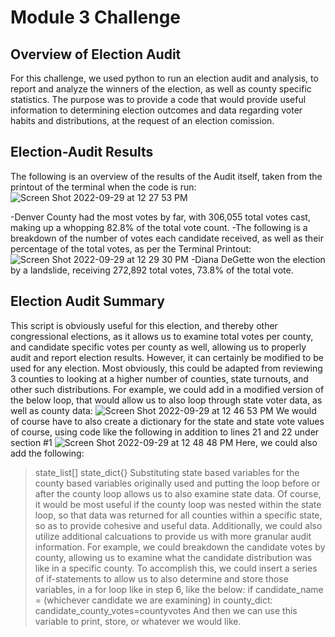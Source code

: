 # Module 3 Challenge
## Overview of Election Audit
For this challenge, we used python to run an election audit and analysis, to report and analyze the winners of the election, as well as county specific statistics. The purpose was to provide a code that would provide useful information to determining election outcomes and data regarding voter habits and distributions, at the request of an election comission. 
## Election-Audit Results
The following is an overview of the results of the Audit itself, taken from the printout of the terminal when the code is run:
![Screen Shot 2022-09-29 at 12 27 53 PM](https://user-images.githubusercontent.com/112847821/193124575-31579e9e-ff2f-4f81-9f68-f3dd415e1bee.png)

-Denver County had the most votes by far, with 306,055 total votes cast, making up a whopping 82.8% of the total vote count.
-The following is a breakdown of the number of votes each candidate received, as well as their percentage of the total votes, as per the Terminal Printout:
![Screen Shot 2022-09-29 at 12 29 30 PM](https://user-images.githubusercontent.com/112847821/193125537-b83dd0f6-a243-485c-91e5-8af932351ddf.png)
-Diana DeGette won the election by a landslide, receiving 272,892 total votes, 73.8% of the total vote. 
## Election Audit Summary
This script is obviously useful for this election, and thereby other congressional elections, as it allows us to examine total votes per county, and candidate specific votes per county as well, allowing us to properly audit and report election results. However, it can certainly be modified to be used for any election. 
Most obviously, this could be adapted from reviewing 3 counties to looking at a higher number of counties, state turnouts, and other such distributions. For example, we could add in a modified version of the below loop, that would allow us to also loop through state voter data, as well as county data:
![Screen Shot 2022-09-29 at 12 46 53 PM](https://user-images.githubusercontent.com/112847821/193127784-e2e8e87d-788c-4d93-8ba5-7a4083a8a16a.png)
We would of course have to also create a dictionary for the state and state vote values of course, using code like the following in addition to lines 21 and 22 under section #1
![Screen Shot 2022-09-29 at 12 48 48 PM](https://user-images.githubusercontent.com/112847821/193128062-b019e3ae-91d5-4978-bb4a-ddfcae545eba.png)
Here, we could also add the following:
>state_list[]
>state_dict{}
Substituting state based variables for the county based variables originally used and putting the loop before or after the county loop allows us to also examine state data. Of course, it would be most useful if the county loop was nested within the state loop, so that data was returned for all counties within a specific state, so as to provide cohesive and useful data. 
Additionally, we could also utilize additional calcuations to provide us with more granular audit information. For example, we could breakdown the candidate votes by county, allowing us to examine what the candidate distribution was like in a specific county. 
To accomplish this, we could insert a series of if-statements to allow us to also determine and store those variables, in a for loop like in step 6, like the below:
>if candidate_name = (whichever candidate we are examining) in county_dict:
>   candidate_county_votes=countyvotes
And then we can use this variable to print, store, or whatever we would like. 
